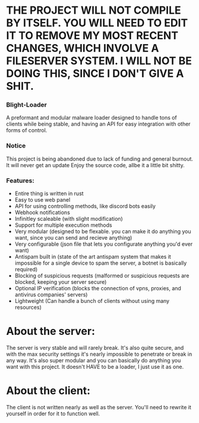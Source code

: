 
# THE PROJECT WILL NOT COMPILE BY ITSELF. YOU WILL NEED TO EDIT IT TO REMOVE MY MOST RECENT CHANGES, WHICH INVOLVE A FILESERVER SYSTEM. I WILL NOT BE DOING THIS, SINCE I DON'T GIVE A SHIT.

### Blight-Loader

A preformant and modular malware loader designed to handle tons of clients while being stable, and having
an API for easy integration with other forms of control.

### Notice
This project is being abandoned due to lack of funding and general burnout. It will never get an update
Enjoy the source code, allbe it a little bit shitty.

### Features:
- Entire thing is written in rust
- Easy to use web panel
- API for using controlling methods, like discord bots easily
- Webhook notifications
- Infinitley scaleable (with slight modification)
- Support for multiple execution methods
- Very modular (designed to be flexable. you can make it do anything you want, since you can send and recieve anything)
- Very configurable (json file that lets you configurate anything you'd ever want)
- Antispam built in (state of the art antispam system that makes it impossible for a single device to spam the server, a botnet is basically required)
- Blocking of suspicious requests (malformed or suspicious requests are blocked, keeping your server secure)
- Optional IP verification (blocks the connection of vpns, proxies, and antivirus companies' servers)
- Lightweight (Can handle a bunch of clients without using many resources)

# About the server:
The server is very stable and will rarely break. It's also quite secure, and with the max security settings it's nearly impossible to penetrate or break in any way. It's also super modular and you can basically do anything you want with this project. It doesn't HAVE to be a loader, I just use it as one.

# About the client:
The client is not written nearly as well as the server. You'll need to rewrite it yourself in order for it to function well.

